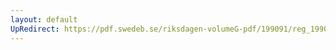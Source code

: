 ```yaml
---
layout: default
UpRedirect: https://pdf.swedeb.se/riksdagen-volumeG-pdf/199091/reg_199091/reg_199091_0440.pdf
---
```

